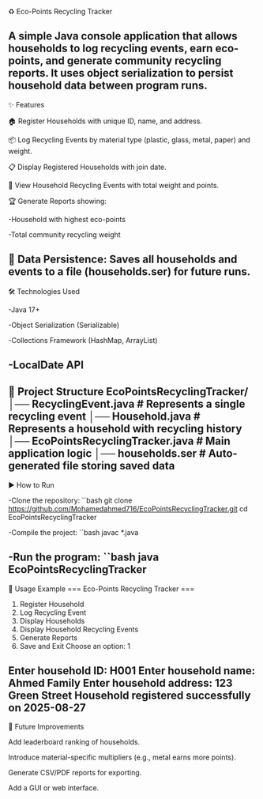 ♻️ Eco-Points Recycling Tracker

A simple Java console application that allows households to log recycling events, earn eco-points, and generate community recycling reports.
It uses object serialization to persist household data between program runs.
--
✨ Features

🏠 Register Households with unique ID, name, and address.

📦 Log Recycling Events by material type (plastic, glass, metal, paper) and weight.

📋 Display Registered Households with join date.

📑 View Household Recycling Events with total weight and points.

🏆 Generate Reports showing:

   -Household with highest eco-points

   -Total community recycling weight

💾 Data Persistence: Saves all households and events to a file (households.ser) for future runs.
--
🛠️ Technologies Used

-Java 17+

-Object Serialization (Serializable)

-Collections Framework (HashMap, ArrayList)

-LocalDate API
--
📂 Project Structure
EcoPointsRecyclingTracker/
│── RecyclingEvent.java              # Represents a single recycling event
│── Household.java                   # Represents a household with recycling history
│── EcoPointsRecyclingTracker.java   # Main application logic
│── households.ser                   # Auto-generated file storing saved data
--
▶️ How to Run

-Clone the repository:
``bash
    git clone https://github.com/Mohamedahmed716/EcoPointsRecyclingTracker.git
    cd EcoPointsRecyclingTracker


-Compile the project:
``bash
    javac *.java


-Run the program:
``bash
    java EcoPointsRecyclingTracker
--
📖 Usage Example
=== Eco-Points Recycling Tracker ===
1. Register Household
2. Log Recycling Event
3. Display Households
4. Display Household Recycling Events
5. Generate Reports
6. Save and Exit
Choose an option: 1

Enter household ID: H001
Enter household name: Ahmed Family
Enter household address: 123 Green Street
Household registered successfully on 2025-08-27
--
🚀 Future Improvements

Add leaderboard ranking of households.

Introduce material-specific multipliers (e.g., metal earns more points).

Generate CSV/PDF reports for exporting.

Add a GUI or web interface.